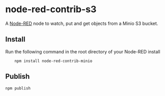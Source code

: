 node-red-contrib-s3
=================

A <a href="http://nodered.org" target="_new">Node-RED</a> node to watch, put
and get objects from a Minio S3 bucket.

Install
-------

Run the following command in the root directory of your Node-RED install

        npm install node-red-contrib-minio


Publish
-------

```
npm publish
```